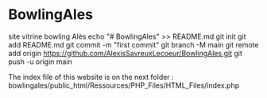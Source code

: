 # BowlingAles
site vitrine bowling Alès
echo "# BowlingAles" >> README.md
git init
git add README.md
git commit -m "first commit"
git branch -M main
git remote add origin https://github.com/AlexisSavreuxLecoeur/BowlingAles.git
git push -u origin main

The index file of this website is on the next folder : bowlingales/public_html/Ressources/PHP_Files/HTML_Files/index.php
